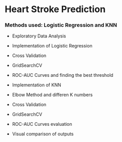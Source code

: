 # Heart Stroke Prediction
### Methods used: Logistic Regression and KNN
- Exploratory Data Analysis

- Implementation of Logistic Regression
- Cross Validation
- GridSearchCV
- ROC-AUC Curves and finding the best threshold</br>

- Implementation of KNN
- Elbow Method and differen K numbers
- Cross Validation
- GridSearchCV
- ROC-AUC Curves evaluation</br>

- Visual comparison of outputs
